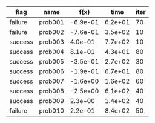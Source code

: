 |    flag |    name |     f(x) |     time |  iter |
|---------|---------|----------|----------|-------|
| failure | prob001 | -6.9e-01 |  6.2e+01 |    70 |
| failure | prob002 | -7.6e-01 |  3.5e+02 |    10 |
| success | prob003 |  4.0e-01 |  7.7e+02 |    10 |
| success | prob004 |  8.1e-01 |  4.3e+01 |    80 |
| success | prob005 | -3.5e-01 |  2.7e+02 |    30 |
| success | prob006 | -1.9e-01 |  6.7e+01 |    80 |
| success | prob007 | -1.6e+00 |  1.6e+02 |    60 |
| success | prob008 | -2.5e+00 |  6.1e+02 |    40 |
| success | prob009 |  2.3e+00 |  1.4e+02 |    40 |
| failure | prob010 |  2.2e-01 |  8.4e+02 |    50 |
